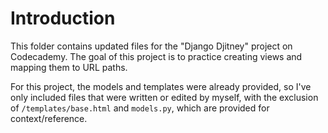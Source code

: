 # Introduction
This folder contains updated files for the "Django Djitney" project on Codecademy. The goal of this project is to practice creating views and mapping them to URL paths.

For this project, the models and templates were already provided, so I've only included files that were written or edited by myself, with the exclusion of `/templates/base.html` and `models.py`, which are provided for context/reference.
